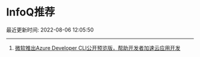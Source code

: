 # InfoQ推荐

最近更新时间: 2022-08-06 12:05:50

--- 
1. [微软推出Azure Developer CLI公开预览版，帮助开发者加速云应用开发](https://www.infoq.cn/article/9z8EK3keFuAmJ0NWm9hv) 
